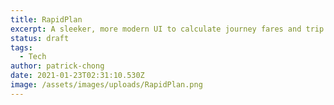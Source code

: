 ```yaml
---
title: RapidPlan
excerpt: A sleeker, more modern UI to calculate journey fares and trip duration of LRT, MRT and BRT trips in the Klang Valley.
status: draft
tags:
  - Tech
author: patrick-chong
date: 2021-01-23T02:31:10.530Z
image: /assets/images/uploads/RapidPlan.png
---
```

